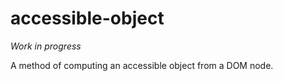 # accessible-object

*Work in progress*

A method of computing an accessible object from a DOM node.